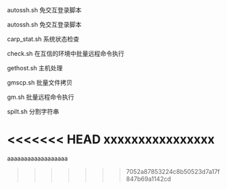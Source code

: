 autossh.sh	免交互登录脚本  

autossh.sh	免交互登录脚本  

carp_stat.sh  系统状态检查

check.sh  在互信的环境中批量远程命令执行

gethost.sh  主机处理

gmscp.sh  批量文件拷贝

gm.sh  批量远程命令执行

spilt.sh 分割字符串


<<<<<<< HEAD
xxxxxxxxxxxxxxxx
=======
aaaaaaaaaaaaaaaaaa
>>>>>>> 7052a87853224c8b50523d7a17f847b69a1142cd
